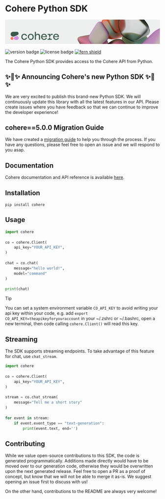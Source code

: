 # Cohere Python SDK

![](banner.png)

![version badge](https://img.shields.io/pypi/v/cohere)
![license badge](https://img.shields.io/github/license/cohere-ai/cohere-python)
[![fern shield](https://img.shields.io/badge/%F0%9F%8C%BF-SDK%20generated%20by%20Fern-brightgreen)](https://github.com/fern-api/fern)

The Cohere Python SDK provides access to the Cohere API from Python.

## ✨🪩✨ Announcing Cohere's new Python SDK ✨🪩✨

We are very excited to publish this brand-new Python SDK. We will continuously update this library with all the latest features in our API. Please create issues where you have feedback so that we can continue to improve the developer experience!

## cohere==5.0.0 Migration Guide

We have created a [migration guide](4.0.0-5.0.0-migration-guide.md) to help you through the process. If you have any questions, please feel free to open an issue and we will respond to you asap.

## Documentation

Cohere documentation and API reference is available [here](https://docs.cohere.com/).

## Installation

```
pip install cohere
```

## Usage

```Python
import cohere

co = cohere.Client(
    api_key="YOUR_API_KEY",
)

chat = co.chat(
    message="hello world!",
    model="command"
)

print(chat)
```

> [!TIP]
> You can set a system environment variable `CO_API_KEY` to avoid writing your api key within your code, e.g. add `export CO_API_KEY=theapikeyforyouraccount`
> in your ~/.zshrc or ~/.bashrc, open a new terminal, then code calling `cohere.Client()` will read this key.


## Streaming

The SDK supports streaming endpoints. To take advantage of this feature for chat,
use `chat_stream`.

```Python
import cohere

co = cohere.Client(
    api_key="YOUR_API_KEY",
)

stream = co.chat_stream(
    message="Tell me a short story"
)

for event in stream:
    if event.event_type == "text-generation":
        print(event.text, end='')
```

## Contributing

While we value open-source contributions to this SDK, the code is generated programmatically. Additions made directly would have to be moved over to our generation code, otherwise they would be overwritten upon the next generated release. Feel free to open a PR as a proof of concept, but know that we will not be able to merge it as-is. We suggest opening an issue first to discuss with us!

On the other hand, contributions to the README are always very welcome!
